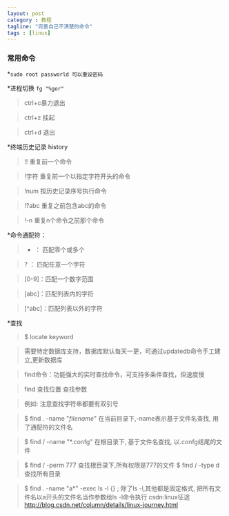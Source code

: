 ```yaml
---
layout: post
category : 教程
tagline: "完善自己不清楚的命令"
tags : [linux]
---
```



### 常用命令 ###

*`sudo root passworld 可以重设密码`

*进程切换
`fg "%gor"`
>ctrl+c暴力退出

>ctrl+z 挂起

>ctrl+d 退出

*终端历史记录 history

>!!       重复前一个命令

>!字符   重复前一个以指定字符开头的命令

>!num   按历史记录序号执行命令

>!?abc  重复之前包含abc的命令

>!-n     重复n个命令之前那个命令

*命令通配符：

>* ： 匹配零个或多个

>? ： 匹配任意一个字符

>[0-9]：匹配一个数字范围

>[abc]：匹配列表内的字符

>[^abc]：匹配列表以外的字符

*查找
>$  locate keyword

>需要特定数据库支持，数据库默认每天一更，可通过updatedb命令手工建立,更新数据库

 

>   find命令：功能强大的实时查找命令，可支持多条件查找，但速度慢

>find  查找位置 查找参数

>例如: 注意查找字符串都要有双引号

>$ find  .  -name   "*filename*"  在当前目录下,-name表示基于文件名查找, 用了通配符的文件名

>$ find  /  -name   "*.confg"   在根目录下, 基于文件名查找, 以.confg结尾的文件

>$ find / -perm 777 查找根目录下,所有权限是777的文件
>$ find / -type d 查找所有目录

>$ find .  -name "a*" -exec ls -l {} \;   除了ls -l,其他都是固定格式, 把所有文件名以a开头的文件名当作参数给ls -l命令执行
csdn:linux征途<http://blog.csdn.net/column/details/linux-journey.html>
